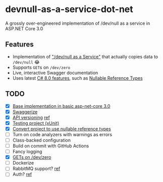 # devnull-as-a-service-dot-net

A grossly over-engineered implementation of /dev/null as a service in ASP.NET Core 3.0

## Features

- Implementation of ["/dev/null as a Service"](https://devnull-as-a-service.com/) that actually copies data to `/dev/null`  😂
- Supports `GET`s on `/dev/zero`
- Live, interactive Swagger documentation
- Uses latest [C# 8.0 features](https://docs.microsoft.com/en-us/dotnet/csharp/whats-new/csharp-8), such as [Nullable Reference Types](https://docs.microsoft.com/en-us/dotnet/csharp/nullable-references)

## TODO

- [x] [Base implementation in basic asp-net-core 3.0](https://github.com/stephen-riley/devnull-as-a-service-dot-net/tree/base-implementation)
- [x] [Swaggerize](https://github.com/stephen-riley/devnull-as-a-service-dot-net/tree/swaggerized)
- [x] [API versioning](https://github.com/stephen-riley/devnull-as-a-service-dot-net/tree/api-versioning) [ref](https://youtu.be/WFEE5yVJwGU)
- [x] [Testing project (xUnit)](https://github.com/stephen-riley/devnull-as-a-service-dot-net/tree/added-tests)
- [x] [Convert project to use nullable reference types](https://github.com/stephen-riley/devnull-as-a-service-dot-net/tree/use-nullable-refs)
- [ ] Turn on code analyzers with warnings as errors
- [ ] Class-backed configuration
- [ ] Build on commit with GitHub Actions
- [ ] Fancy logging
- [x] [GETs on /dev/zero](https://github.com/stephen-riley/devnull-as-a-service-dot-net/tree/support-gets)
- [ ] Dockerize
- [ ] RabbitMQ support? [ref](https://www.tutorialdocs.com/article/dotnet-generic-host.html)
- [ ] Auth? [ref](https://auth0.com/blog/how-to-build-and-secure-web-apis-with-aspnet-core-3/)
